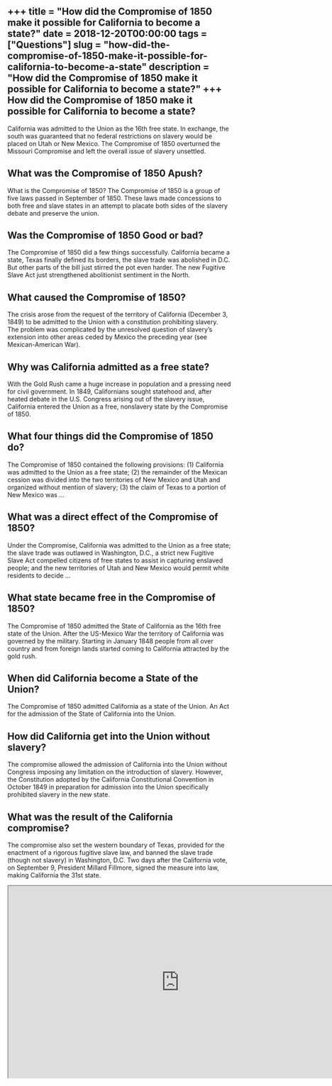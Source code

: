 +++
title = "How did the Compromise of 1850 make it possible for California to become a state?"
date = 2018-12-20T00:00:00
tags = ["Questions"]
slug = "how-did-the-compromise-of-1850-make-it-possible-for-california-to-become-a-state"
description = "How did the Compromise of 1850 make it possible for California to become a state?"
+++
How did the Compromise of 1850 make it possible for California to become a state?
---------------------------------------------------------------------------------

California was admitted to the Union as the 16th free state. In exchange, the south was guaranteed that no federal restrictions on slavery would be placed on Utah or New Mexico. The Compromise of 1850 overturned the Missouri Compromise and left the overall issue of slavery unsettled.

What was the Compromise of 1850 Apush?
--------------------------------------

What is the Compromise of 1850? The Compromise of 1850 is a group of five laws passed in September of 1850. These laws made concessions to both free and slave states in an attempt to placate both sides of the slavery debate and preserve the union.

Was the Compromise of 1850 Good or bad?
---------------------------------------

The Compromise of 1850 did a few things successfully. California became a state, Texas finally defined its borders, the slave trade was abolished in D.C. But other parts of the bill just stirred the pot even harder. The new Fugitive Slave Act just strengthened abolitionist sentiment in the North.

What caused the Compromise of 1850?
-----------------------------------

The crisis arose from the request of the territory of California (December 3, 1849) to be admitted to the Union with a constitution prohibiting slavery. The problem was complicated by the unresolved question of slavery’s extension into other areas ceded by Mexico the preceding year (see Mexican-American War).

Why was California admitted as a free state?
--------------------------------------------

With the Gold Rush came a huge increase in population and a pressing need for civil government. In 1849, Californians sought statehood and, after heated debate in the U.S. Congress arising out of the slavery issue, California entered the Union as a free, nonslavery state by the Compromise of 1850.

What four things did the Compromise of 1850 do?
-----------------------------------------------

The Compromise of 1850 contained the following provisions: (1) California was admitted to the Union as a free state; (2) the remainder of the Mexican cession was divided into the two territories of New Mexico and Utah and organized without mention of slavery; (3) the claim of Texas to a portion of New Mexico was …

What was a direct effect of the Compromise of 1850?
---------------------------------------------------

Under the Compromise, California was admitted to the Union as a free state; the slave trade was outlawed in Washington, D.C., a strict new Fugitive Slave Act compelled citizens of free states to assist in capturing enslaved people; and the new territories of Utah and New Mexico would permit white residents to decide …

What state became free in the Compromise of 1850?
-------------------------------------------------

The Compromise of 1850 admitted the State of California as the 16th free state of the Union. After the US-Mexico War the territory of California was governed by the military. Starting in January 1848 people from all over country and from foreign lands started coming to California attracted by the gold rush.

When did California become a State of the Union?
------------------------------------------------

The Compromise of 1850 admitted California as a state of the Union. An Act for the admission of the State of California into the Union.

How did California get into the Union without slavery?
------------------------------------------------------

The compromise allowed the admission of California into the Union without Congress imposing any limitation on the introduction of slavery. However, the Constitution adopted by the California Constitutional Convention in October 1849 in preparation for admission into the Union specifically prohibited slavery in the new state.

What was the result of the California compromise?
-------------------------------------------------

The compromise also set the western boundary of Texas, provided for the enactment of a rigorous fugitive slave law, and banned the slave trade (though not slavery) in Washington, D.C. Two days after the California vote, on September 9, President Millard Fillmore, signed the measure into law, making California the 31st state.

<iframe allow="accelerometer; autoplay; clipboard-write; encrypted-media; gyroscope; picture-in-picture" allowfullscreen="" class="__youtube_prefs__  epyt-is-override  no-lazyload" data-no-lazy="1" data-origheight="433" data-origwidth="770" data-skipgform_ajax_framebjll="" height="433" id="_ytid_63009" loading="lazy" src="https://www.youtube.com/embed/kbBz-n4xNY0?enablejsapi=1&autoplay=0&cc_load_policy=0&cc_lang_pref=&iv_load_policy=1&loop=0&modestbranding=0&rel=1&fs=1&playsinline=0&autohide=2&theme=dark&color=red&controls=1&" title="YouTube player" width="770"></iframe>